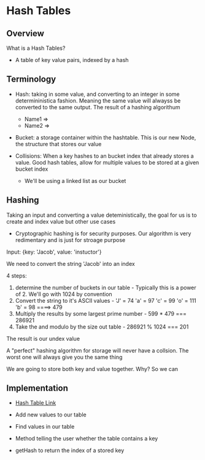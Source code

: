 # Hash Tables

## Overview

What is a Hash Tables?
  - A table of key value pairs, indexed by a hash

## Terminology

  - Hash: taking in some value, and converting to an integer in some determininistica fashion. Meaning the same value will alwayss be converted to the same output. The result of a hashing algorithum
    - Name1 => 
    - Name2 =>

  - Bucket: a storage container within the hashtable. This is our new Node, the structure that stores our value

  - Collisions: When a key hashes to an bucket index that already stores a value. Good hash tables, allow for multiple values to be stored at a given bucket index
    - We'll be using a linked list as our bucket

## Hashing

Taking an input and converting a value deteministically, the goal for us is to create and index value but other use cases
  - Cryptographic hashing is for security purposes. Our algorithm is very redimentary and is just for stroage purpose

Input: {key: 'Jacob', value: 'instuctor'}

We need to convert the string 'Jacob' into an index

4 steps:
  1. determine the number of buckets in our table
    - Typically this is a power of 2. We'll go with 1024 by convention
  2. Convert the string to it's ASCII values
    - 'J' = 74 'a' = 97 'c' = 99  'o' = 111   'b' = 98 ====> 479
  3. Multiply the results by some largest prime number
    - 599 * 479  === 286921
  4. Take the and modulo by the size out table
    - 286921 % 1024 === 201

The result is our undex value

A "perfect" hashing algorithm for storage will never have a collsion. The worst one will always give you the same thing

We are going to store both key and value together. Why? So we can

## Implementation

- [Hash Table Link](HashTable.js)

- Add new values to our table
- Find values in our table
- Method telling the user whether the table contains a key
- getHash to return the index of a stored key
